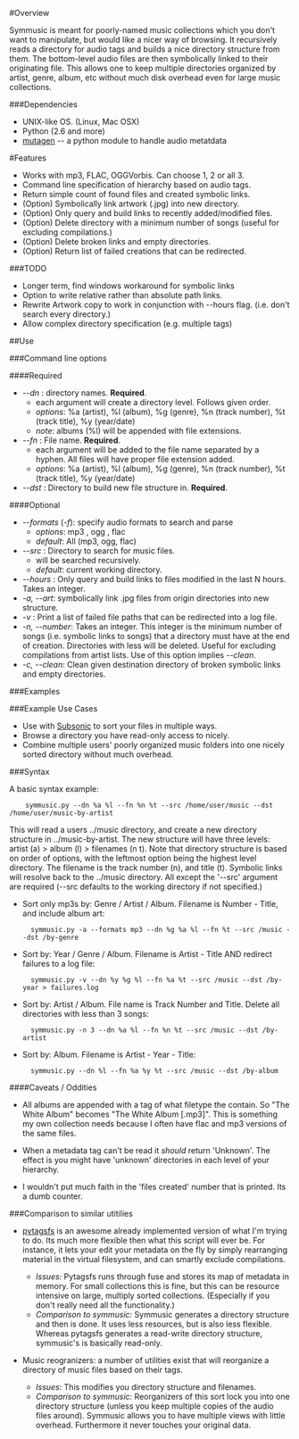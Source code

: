 #Overview

Symmusic is meant for poorly-named music collections which you don't want to manipulate, but would like a nicer way of browsing. It recursively reads a directory for audio tags and builds a nice directory structure from them. The bottom-level audio files are then symbolically linked to their originating file. This allows one to keep multiple directories organized by artist, genre, album, etc without much disk overhead even for large music collections.

###Dependencies

* UNIX-like OS. (Linux, Mac OSX)
* Python (2.6 and more)
* [mutagen][] -- a python module to handle audio metatdata

#Features

* Works with mp3, FLAC, OGGVorbis. Can choose 1, 2 or all 3. 
* Command line specification of hierarchy based on audio tags.
* Return simple count of found files and created symbolic links.
* (Option) Symbolically link artwork (.jpg) into new directory.
* (Option) Only query and build links to recently added/modified files.
* (Option) Delete directory with a minimum number of songs (useful for excluding compilations.)
* (Option) Delete broken links and empty directories.
* (Option) Return list of failed creations that can be redirected.

###TODO

* Longer term, find windows workaround for symbolic links
* Option to write relative rather than absolute path links.
* Rewrite Artwork copy to work in conjunction with --hours flag. (i.e. don't search every directory.)
* Allow complex directory specification (e.g. multiple tags)

##Use

###Command line options

####Required

* *--dn* : directory names. **Required**.
	- each argument will create a directory level. Follows given order.
	- *options*: %a (artist), %l (album), %g (genre), %n (track number), %t (track title), %y (year/date)
	- *note*: albums (%l) will be appended with file extensions.
* *--fn* : File name. **Required**.
	- each argument will be added to the file name separated by a hyphen. All files will have proper file extension added.
	- *options*: %a (artist), %l (album), %g (genre), %n (track number), %t (track title), %y (year/date)
* *--dst* : Directory to build new file structure in. **Required**.

####Optional

* *--formats* (*-f*): specify audio formats to search and parse
	- *options*: mp3 , ogg , flac
	- *default*: All (mp3, ogg, flac)
* *--src* : Directory to search for music files.
	- will be searched recursively. 
	- *default*: current working directory.
* *--hours* : Only query and build links to files modified in the last N hours. Takes an integer.
* *-a, --art*: symbolically link .jpg files from origin directories into new structure.
* *-v* : Print a list of failed file paths that can be redirected into a log file.
* *-n, --number*: Takes an integer. This integer is the minimum number of songs (i.e. symbolic links to songs) that a directory must have at the end of creation. Directories with less will be deleted. Useful for excluding compilations from artist lists. Use of this option implies *--clean*.
* *-c, --clean*: Clean given destination directory of broken symbolic links and empty directories.


###Examples

###Example Use Cases

* Use with [Subsonic][] to sort your files in multiple ways.
* Browse a directory you have read-only access to nicely.
* Combine multiple users' poorly organized music folders into one nicely sorted directory without much overhead.

###Syntax

A basic syntax example:

		symmusic.py --dn %a %l --fn %n %t --src /home/user/music --dst /home/user/music-by-artist

This will read a users ../music directory, and create a new directory structure in ../music-by-artist. The new structure will have three levels: artist (a) > album (l) > filenames (n t). Note that directory structure is based on order of options, with the leftmost option being the highest level directory. The filename is the track number (n), and title (t). Symbolic links will resolve back to the ../music directory. All except the '--src' argument are required (--src defaults to the working directory if not specified.)

* Sort only mp3s by: Genre / Artist / Album. Filename is Number - Title, and include album art:

		symmusic.py -a --formats mp3 --dn %g %a %l --fn %t --src /music --dst /by-genre

* Sort by: Year / Genre / Album. Filename is Artist - Title AND redirect failures to a log file:

		symmusic.py -v --dn %y %g %l --fn %a %t --src /music --dst /by-year > failures.log

* Sort by: Artist / Album. File name is Track Number and Title. Delete all directories with less than 3 songs:
		
		symmusic.py -n 3 --dn %a %l --fn %n %t --src /music --dst /by-artist

* Sort by: Album. Filename is Artist - Year - Title:

		symmusic.py --dn %l --fn %a %y %t --src /music --dst /by-album

####Caveats / Oddities

* All albums are appended with a tag of what filetype the contain. So "The White Album" becomes "The White Album [.mp3]". This is something my own collection needs because I often have flac and mp3 versions of the same files. 

* When a metadata tag can't be read it *should* return 'Unknown'. The effect is you might have 'unknown' directories in each level of your hierarchy. 

* I wouldn't put much faith in the 'files created' number that is printed. Its a dumb counter. 


###Comparison to similar utitilies

* [pytagsfs][] is an awesome already implemented version of what I'm trying to do. Its much more flexible then what this script will ever be. For instance, it lets your edit your metadata on the fly by simply rearranging material in the virtual filesystem, and can smartly exclude compilations.
	- *Issues:* Pytagsfs runs through fuse and stores its map of metadata in memory. For small collections this is fine, but this can be resource intensive on large, multiply sorted collections. (Especially if you don't really need all the functionality.) 
	- *Comparison to symmusic:* Symmusic generates a directory structure and then is done. It uses less resources, but is also less flexible. Whereas pytagsfs generates a read-write directory structure, symmusic's is basically read-only.

* Music reogranizers: a number of utilities exist that will reorganize a directory of music files based on their tags.
	- *Issues*: This modifies you directory structure and filenames. 
	- *Comparison to symmusic:* Reorganizers of this sort lock you into one directory structure (unless you keep multiple copies of the audio files around). Symmusic allows you to have multiple views with little overhead. Furthermore it never touches your original data. 


[pytagsfs]: http://www.pytagsfs.org/
[mutagen]: http://code.google.com/p/mutagen/
[unidecode]: http://pypi.python.org/pypi/Unidecode/ 
[Subsonic]: http://www.subsonic.org/

